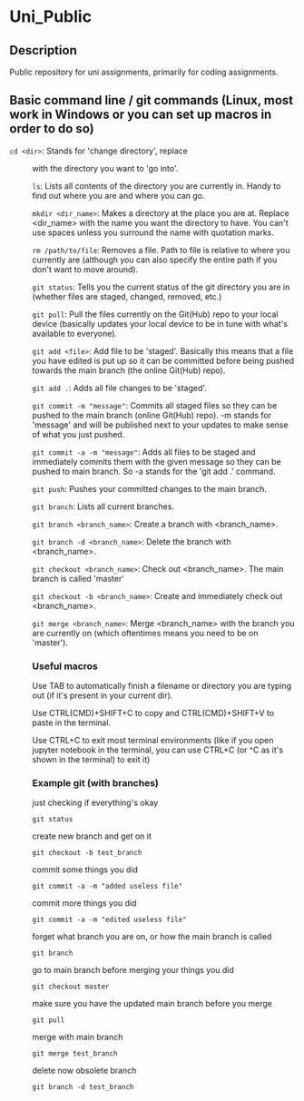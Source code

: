 # Uni_Public

## Description

Public repository for uni assignments, primarily for coding assignments.

## Basic command line / git commands (Linux, most work in Windows or you can set up macros in order to do so)

`cd <dir>`: Stands for 'change directory', replace <dir> with the directory you want to 'go into'.

`ls`: Lists all contents of the directory you are currently in. Handy to find out where you are and where you can go.

`mkdir <dir_name>`: Makes a directory at the place you are at. Replace <dir_name> with the name you want the directory to have. You can't use spaces unless you surround the name with quotation marks.

`rm /path/to/file`: Removes a file. Path to file is relative to where you currently are (although you can also specify the entire path if you don't want to move around).

`git status`: Tells you the current status of the git directory you are in (whether files are staged, changed, removed, etc.)

`git pull`: Pull the files currently on the Git(Hub) repo to your local device (basically updates your local device to be in tune with what's available to everyone).

`git add <file>`: Add file to be 'staged'. Basically this means that a file you have edited is put up so it can be committed before being pushed towards the main branch (the online Git(Hub) repo).

`git add .`: Adds all file changes to be 'staged'. 

`git commit -m "message"`: Commits all staged files so they can be pushed to the main branch (online Git(Hub) repo). -m stands for 'message' and will be published next to your updates to make sense of what you just pushed.

`git commit -a -m "message"`: Adds all files to be staged and immediately commits them with the given message so they can be pushed to main branch. So -a stands for the 'git add .' command.

`git push`: Pushes your committed changes to the main branch.

`git branch`: Lists all current branches.

`git branch <branch_name>`: Create a branch with <branch_name>.

`git branch -d <branch_name>`: Delete the branch with <branch_name>.

`git checkout <branch_name>`: Check out <branch_name>. The main branch is called 'master'

`git checkout -b <branch_name>`: Create and immediately check out <branch_name>.

`git merge <branch_name>`: Merge <branch_name> with the branch you are currently on (which oftentimes means you need to be on 'master').

### Useful macros

Use TAB to automatically finish a filename or directory you are typing out (if it's present in your current dir).

Use CTRL(CMD)+SHIFT+C to copy and CTRL(CMD)+SHIFT+V to paste in the terminal.

Use CTRL+C to exit most terminal environments (like if you open jupyter notebook in the terminal, you can use CTRL+C (or ^C as it's shown in the terminal) to exit it)

### Example git (with branches)

just checking if everything's okay

`git status` 

create new branch and get on it
  
`git checkout -b test_branch`

commit some things you did

`git commit -a -m "added useless file"`

commit more things you did

`git commit -a -m "edited useless file"`

forget what branch you are on, or how the main branch is called 

`git branch`

go to main branch before merging your things you did

`git checkout master`

make sure you have the updated main branch before you merge

`git pull`

merge with main branch

`git merge test_branch`

delete now obsolete branch

`git branch -d test_branch`
